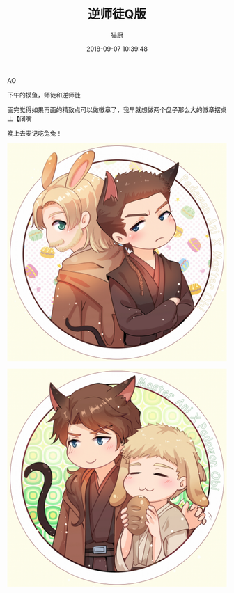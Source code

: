 ﻿---
layout: post
title: 逆师徒Q版
date: 2018-09-07 10:39:48
updated: 2018-09-07 10:39:48
comments: true
categories: [Photo]
tags: [AO, obikin, obi-wan kenobi, anakin skywalker, 星球大战, star wars]
author: "猫厨"
description: ""
toc: true
---

<p>AO</p> 
<p>下午的摸鱼，师徒和逆师徒</p> 
<p>画完觉得如果再画的精致点可以做徽章了，我早就想做两个盘子那么大的徽章摆桌上【闭嘴</p> 
<p>晚上去麦记吃兔兔！</p>

![](https://raw.githubusercontent.com/alicewish/meowchain247/master/img_cVZNdzJtQk9JV2VGc010NW0rOXRGMHFoV1pnaFZHN2lqRXZybjBIc2VjNFVjZE9sakkwOHh3PT0.jpg)

![](https://raw.githubusercontent.com/alicewish/meowchain247/master/img_cVZNdzJtQk9JV2VGc010NW0rOXRGM29NMTMybUYwVll1ZEFydlc0b293VXZsTFFYYlllMkh3PT0.jpg)
